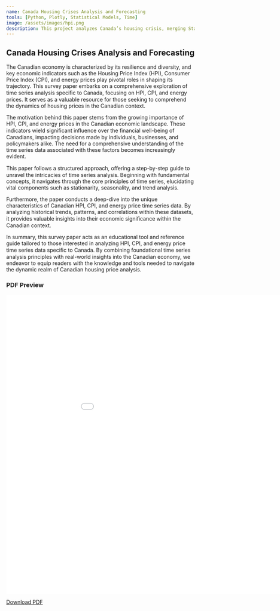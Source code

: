 ```yaml
---
name: Canada Housing Crises Analysis and Forecasting
tools: [Python, Plotly, Statistical Models, Time]
image: /assets/images/hpi.png
description: This project analyzes Canada’s housing crisis, merging StatCan, CPI HPI, and Energy Prices data. Additional, in this I conducted advanced time series analysis (AR modeling, Seasonal Decomposition), enhancing forecasting accuracy with Self Attention techniques, demonstrating data integration and innovative analytical expertise
---
```


<h2>Canada Housing Crises Analysis and Forecasting</h2>

The Canadian economy is characterized by its resilience and diversity, and key economic indicators such as the Housing Price Index (HPI), Consumer Price Index (CPI), and energy prices play pivotal roles in shaping its trajectory. This survey paper embarks on a comprehensive exploration of time series analysis speciﬁc to Canada, focusing on HPI, CPI, and energy prices. It serves as a valuable resource for those seeking to comprehend the dynamics of housing prices in the Canadian context.

The motivation behind this paper stems from the growing importance of HPI, CPI, and energy prices in the Canadian economic landscape. These indicators wield signiﬁcant inﬂuence over the ﬁnancial well-being of Canadians, impacting decisions made by individuals, businesses, and policymakers alike. The need for a comprehensive understanding of the time series data associated with these factors becomes increasingly evident.

This paper follows a structured approach, oﬀering a step-by-step guide to unravel the intricacies of time series analysis. Beginning with fundamental concepts, it navigates through the core principles of time series, elucidating vital components such as stationarity, seasonality, and trend analysis.

Furthermore, the paper conducts a deep-dive into the unique characteristics of Canadian HPI, CPI, and energy price time series data. By analyzing historical trends, patterns, and correlations within these datasets, it provides valuable insights into their economic signiﬁcance within the Canadian context.

In summary, this survey paper acts as an educational tool and reference guide tailored to
those interested in analyzing HPI, CPI, and energy price time series data speciﬁc to Canada. By combining foundational time series analysis principles with real-world insights into the Canadian economy, we endeavor to equip readers with the knowledge and tools needed to navigate the dynamic realm of Canadian housing price analysis.

<div>
    <h3>PDF Preview</h3>
    <iframe src="/assets/files/Canada_HPI.pdf" width="1000" height="800" style="border: none;"></iframe>
    <p><a href="/assets/files/Canada_HPI.pdf" download="Canada_HPI_Umaid.pdf">Download PDF</a></p>
</div>